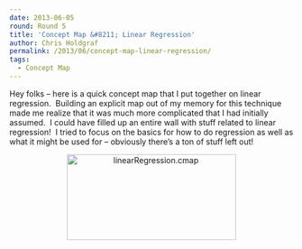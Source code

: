 ```yaml
---
date: 2013-06-05
round: Round 5
title: 'Concept Map &#8211; Linear Regression'
author: Chris Holdgraf
permalink: /2013/06/concept-map-linear-regression/
tags:
  - Concept Map
---
```

Hey folks &#8211; here is a quick concept map that I put together on linear regression.  Building an explicit map out of my memory for this technique made me realize that it was much more complicated that I had initially assumed.  I could have filled up an entire wall with stuff related to linear regression!  I tried to focus on the basics for how to do regression as well as what it might be used for &#8211; obviously there&#8217;s a ton of stuff left out!

<p style="text-align: center;">
  <a href="/training-course/uploads/2013/06/linearRegression.cmap_.jpg"><img class="size-medium wp-image-2998 aligncenter" alt="linearRegression.cmap" src="/training-course/uploads/2013/06/linearRegression.cmap_-300x152.jpg" width="300" height="152" /></a>
</p>
